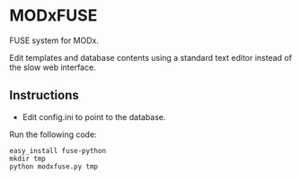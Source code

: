 MODxFUSE
========

FUSE system for MODx.

Edit templates and database contents using a standard text editor instead of
the slow web interface.

Instructions
------------

* Edit config.ini to point to the database.

Run the following code:

    easy_install fuse-python
    mkdir tmp
    python modxfuse.py tmp

